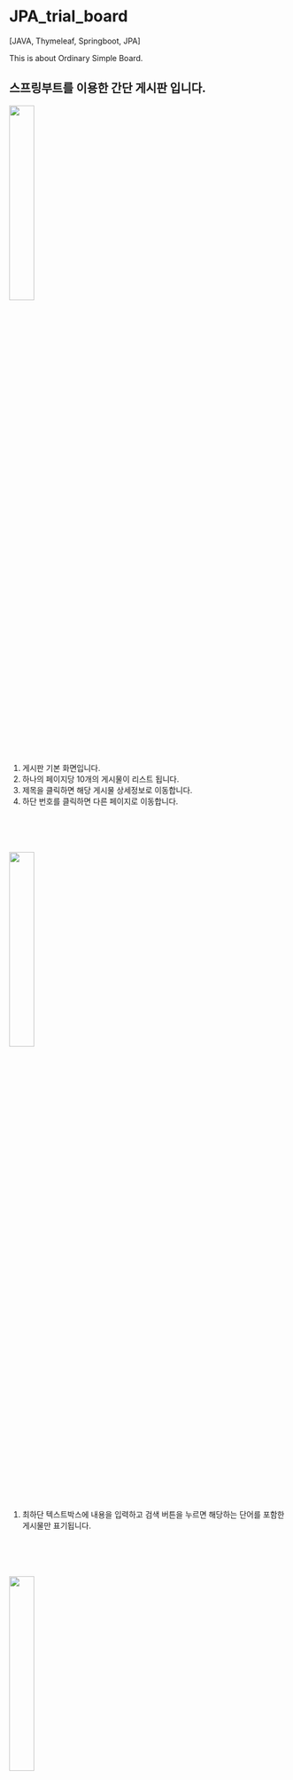 # JPA_trial_board

[JAVA, Thymeleaf, Springboot, JPA]

This is about Ordinary Simple Board.

<h2>스프링부트를 이용한 간단 게시판 입니다.</h2>

<img width="30%" src="https://user-images.githubusercontent.com/82954812/165142984-5b793008-b1bd-4490-853e-522feb1cc50b.png"/>
<ol>
  <li>게시판 기본 화면입니다.</li>
  <li>하나의 페이지당 10개의 게시물이 리스트 됩니다.</li>
  <li>제목을 클릭하면 해당 게시물 상세정보로 이동합니다.</li>
  <li>하단 번호를 클릭하면 다른 페이지로 이동합니다.</li>
</ol>
<br><br><br><br>

<img width="30%" src="https://user-images.githubusercontent.com/82954812/165143925-781f0223-d3be-46bc-8a20-3ce75401b54c.png"/>
<ol>
  <li>최하단 텍스트박스에 내용을 입력하고 검색 버튼을 누르면 해당하는 단어를 포함한 게시물만 표기됩니다.</li>
</ol>
<br><br><br><br>

<img width="30%" src="https://user-images.githubusercontent.com/82954812/165143928-68126225-3fc6-430d-8d7f-f20b4b855e4f.png"/>
<ol>
  <li>검색한 내용에 대한 2번 페이지로 이동합니다.</li>
</ol>
<br><br><br><br>

<img width="30%" src="https://user-images.githubusercontent.com/82954812/165143006-c413e491-423f-4d26-a1ee-64313c698ef8.png"/>
<ol>
  <li>리스트화면에서 제목을 클릭하여 게시물 상세정보로 이동한 모습입니다.</li>
  <li>'글삭제'를 누르면 게시물이 삭제됩니다.</li>
  <li>'첨부이미지확인'을 누르면 업로드한 이미지가 웹페이지에 나타납니다.</li>
  <li>'수정'을 누르면 게시물 수정 화면으로 이동합니다.</li>
</ol>
<br><br><br><br>

<img width="60%" src="https://user-images.githubusercontent.com/82954812/165143017-f3e286cd-51dc-4f5c-9f4e-b0d5d89a5ca8.png"/>
<ol>
  <li>게시물 작성 페이지 입니다.</li>
  <li>상단 텍스트박스는 제목, 하단 텍스트박스는 내용을 입력할 수 있습니다.</li>
  <li>'파일선택'버튼을 누르면 업로드할 파일을 선택할 수 있는 화면이 팝업됩니다..</li>
  <li>'작성'버튼을 눌러 게시물을 등록할 수 있습니다.</li>
</ol>
<br><br><br><br>

<img width="60%" src="https://user-images.githubusercontent.com/82954812/165143028-a9343db4-c8f4-4a77-9e43-507a494753a5.png"/>
<ol>
  <li>게시물 작성 페이지에서 '파일선택' 버튼을 누르면 팝업되는 화면입니다.</li>
  <li>디렉토리에서 원하는 이미지를 선택하고 열기를 눌러 업로드 가능합니다.</li>
</ol>
<br><br><br><br>

<img width="60%" src="https://user-images.githubusercontent.com/82954812/165143038-b8b29cdb-bd50-4871-b81e-05600a295fe7.png"/>
<ol>
  <li>게시물 작성 페이지에서 '작성' 버튼을 눌러서 게시물이 등록되면 해당 메시지가 나타납니다.</li>
</ol>
<br><br><br><br>
